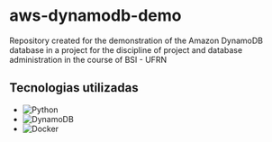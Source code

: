 # aws-dynamodb-demo
Repository created for the demonstration of the Amazon DynamoDB database in a project for the discipline of project and database administration in the course of BSI - UFRN

## Tecnologias utilizadas 

* ![Python](https://img.shields.io/badge/Python-3e7aaa?style=for-the-badge&logo=python&logoColor=white)
* ![DynamoDB](https://img.shields.io/badge/DynamoDB-1a476f?&style=for-the-badge&logo=amazonaws&logoColor=white)
* ![Docker](https://img.shields.io/badge/Docker-2496ed?style=for-the-badge&logo=docker&logoColor=white)